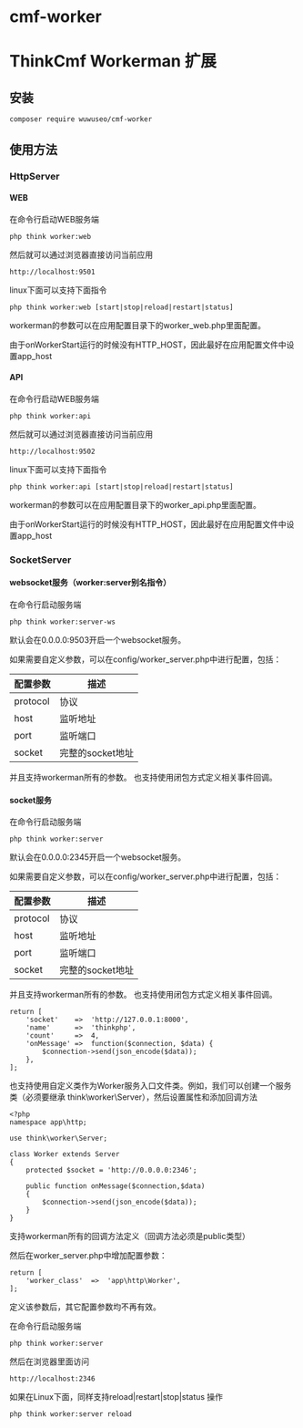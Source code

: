 # cmf-worker

ThinkCmf Workerman 扩展
===============

## 安装

```
composer require wuwuseo/cmf-worker
```

## 使用方法

### HttpServer 

#### WEB

在命令行启动WEB服务端
~~~
php think worker:web
~~~

然后就可以通过浏览器直接访问当前应用

~~~
http://localhost:9501
~~~

linux下面可以支持下面指令
~~~
php think worker:web [start|stop|reload|restart|status]
~~~

workerman的参数可以在应用配置目录下的worker_web.php里面配置。

由于onWorkerStart运行的时候没有HTTP_HOST，因此最好在应用配置文件中设置app_host

#### API

在命令行启动WEB服务端
~~~
php think worker:api
~~~

然后就可以通过浏览器直接访问当前应用

~~~
http://localhost:9502
~~~

linux下面可以支持下面指令
~~~
php think worker:api [start|stop|reload|restart|status]
~~~

workerman的参数可以在应用配置目录下的worker_api.php里面配置。

由于onWorkerStart运行的时候没有HTTP_HOST，因此最好在应用配置文件中设置app_host


### SocketServer

#### websocket服务（worker:server别名指令）

在命令行启动服务端
~~~
php think worker:server-ws
~~~

默认会在0.0.0.0:9503开启一个websocket服务。

如果需要自定义参数，可以在config/worker_server.php中进行配置，包括：

配置参数 | 描述
--- | ---
protocol| 协议
host | 监听地址
port | 监听端口
socket | 完整的socket地址

并且支持workerman所有的参数。
也支持使用闭包方式定义相关事件回调。

#### socket服务

在命令行启动服务端
~~~
php think worker:server
~~~

默认会在0.0.0.0:2345开启一个websocket服务。

如果需要自定义参数，可以在config/worker_server.php中进行配置，包括：

配置参数 | 描述
--- | ---
protocol| 协议
host | 监听地址
port | 监听端口
socket | 完整的socket地址

并且支持workerman所有的参数。
也支持使用闭包方式定义相关事件回调。

~~~
return [
	'socket' 	=>	'http://127.0.0.1:8000',
	'name'		=>	'thinkphp',
	'count'		=>	4,
	'onMessage'	=>	function($connection, $data) {
		$connection->send(json_encode($data));
	},
];
~~~

也支持使用自定义类作为Worker服务入口文件类。例如，我们可以创建一个服务类（必须要继承 think\worker\Server），然后设置属性和添加回调方法

~~~
<?php
namespace app\http;

use think\worker\Server;

class Worker extends Server
{
	protected $socket = 'http://0.0.0.0:2346';

	public function onMessage($connection,$data)
	{
		$connection->send(json_encode($data));
	}
}
~~~
支持workerman所有的回调方法定义（回调方法必须是public类型）

然后在worker_server.php中增加配置参数：
~~~
return [
	'worker_class'	=>	'app\http\Worker',
];
~~~

定义该参数后，其它配置参数均不再有效。

在命令行启动服务端
~~~
php think worker:server
~~~

然后在浏览器里面访问
~~~
http://localhost:2346
~~~

如果在Linux下面，同样支持reload|restart|stop|status 操作
~~~
php think worker:server reload
~~~